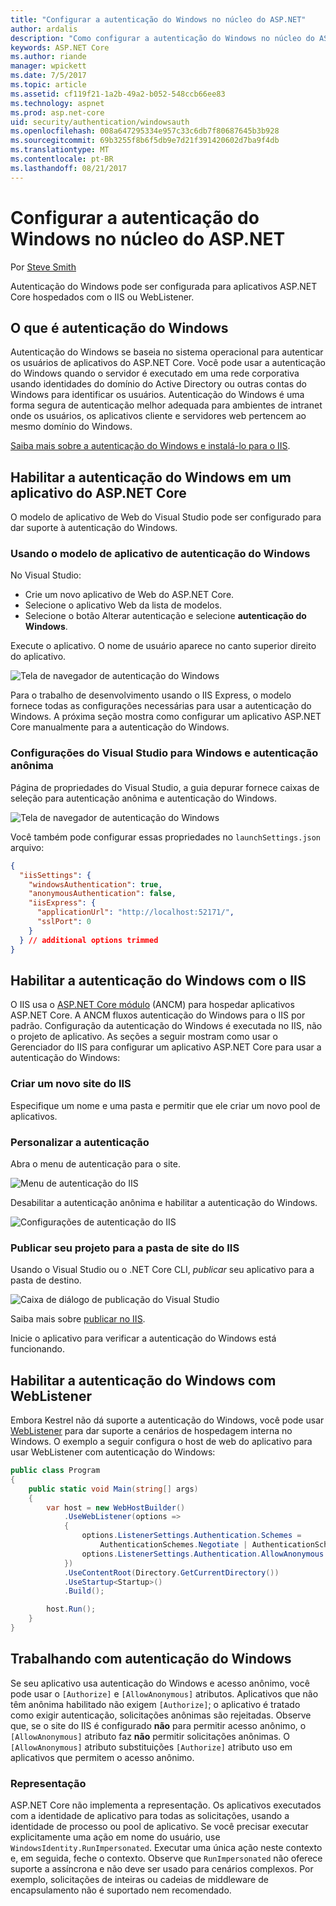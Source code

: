 ```yaml
---
title: "Configurar a autenticação do Windows no núcleo do ASP.NET"
author: ardalis
description: "Como configurar a autenticação do Windows no núcleo do ASP.NET"
keywords: ASP.NET Core
ms.author: riande
manager: wpickett
ms.date: 7/5/2017
ms.topic: article
ms.assetid: cf119f21-1a2b-49a2-b052-548ccb66ee83
ms.technology: aspnet
ms.prod: asp.net-core
uid: security/authentication/windowsauth
ms.openlocfilehash: 008a647295334e957c33c6db7f80687645b3b928
ms.sourcegitcommit: 69b3255f8b6f5db9e7d21f391420602d7ba9f4db
ms.translationtype: MT
ms.contentlocale: pt-BR
ms.lasthandoff: 08/21/2017
---
```

# <a name="configure-windows-authentication-in-aspnet-core"></a>Configurar a autenticação do Windows no núcleo do ASP.NET

Por [Steve Smith](https://ardalis.com)

Autenticação do Windows pode ser configurada para aplicativos ASP.NET Core hospedados com o IIS ou WebListener.

## <a name="what-is-windows-authentication"></a>O que é autenticação do Windows

Autenticação do Windows se baseia no sistema operacional para autenticar os usuários de aplicativos do ASP.NET Core. Você pode usar a autenticação do Windows quando o servidor é executado em uma rede corporativa usando identidades do domínio do Active Directory ou outras contas do Windows para identificar os usuários. Autenticação do Windows é uma forma segura de autenticação melhor adequada para ambientes de intranet onde os usuários, os aplicativos cliente e servidores web pertencem ao mesmo domínio do Windows.

[Saiba mais sobre a autenticação do Windows e instalá-lo para o IIS](https://www.iis.net/configreference/system.webserver/security/authentication/windowsauthentication).

## <a name="enabling-windows-authentication-in-an-aspnet-core-application"></a>Habilitar a autenticação do Windows em um aplicativo do ASP.NET Core

O modelo de aplicativo de Web do Visual Studio pode ser configurado para dar suporte à autenticação do Windows.

### <a name="using-the-windows-authentication-app-template"></a>Usando o modelo de aplicativo de autenticação do Windows

No Visual Studio:
* Crie um novo aplicativo de Web do ASP.NET Core. 
* Selecione o aplicativo Web da lista de modelos.
* Selecione o botão Alterar autenticação e selecione **autenticação do Windows**. 

Execute o aplicativo. O nome de usuário aparece no canto superior direito do aplicativo.

![Tela de navegador de autenticação do Windows](windowsauth/_static/browser-screenshot.png)

Para o trabalho de desenvolvimento usando o IIS Express, o modelo fornece todas as configurações necessárias para usar a autenticação do Windows. A próxima seção mostra como configurar um aplicativo ASP.NET Core manualmente para a autenticação do Windows.

### <a name="visual-studio-settings-for-windows-and-anonymous-authentication"></a>Configurações do Visual Studio para Windows e autenticação anônima

Página de propriedades do Visual Studio, a guia depurar fornece caixas de seleção para autenticação anônima e autenticação do Windows.

![Tela de navegador de autenticação do Windows](windowsauth/_static/vs-auth-property-menu.png)

Você também pode configurar essas propriedades no `launchSettings.json` arquivo:

```json
{
  "iisSettings": {
    "windowsAuthentication": true,
    "anonymousAuthentication": false,
    "iisExpress": {
      "applicationUrl": "http://localhost:52171/",
      "sslPort": 0
    }
  } // additional options trimmed
}
```

## <a name="enabling-windows-authentication-with-iis"></a>Habilitar a autenticação do Windows com o IIS

O IIS usa o [ASP.NET Core módulo](xref:fundamentals/servers/aspnet-core-module) (ANCM) para hospedar aplicativos ASP.NET Core. A ANCM fluxos autenticação do Windows para o IIS por padrão. Configuração da autenticação do Windows é executada no IIS, não o projeto de aplicativo. As seções a seguir mostram como usar o Gerenciador do IIS para configurar um aplicativo ASP.NET Core para usar a autenticação do Windows:

### <a name="create-a-new-iis-site"></a>Criar um novo site do IIS

Especifique um nome e uma pasta e permitir que ele criar um novo pool de aplicativos.

### <a name="customize-authentication"></a>Personalizar a autenticação

Abra o menu de autenticação para o site.

![Menu de autenticação do IIS](windowsauth/_static/iis-authentication-menu.png)

Desabilitar a autenticação anônima e habilitar a autenticação do Windows.

![Configurações de autenticação do IIS](windowsauth/_static/iis-auth-settings.png)

### <a name="publish-your-project-to-the-iis-site-folder"></a>Publicar seu projeto para a pasta de site do IIS

Usando o Visual Studio ou o .NET Core CLI, *publicar* seu aplicativo para a pasta de destino.

![Caixa de diálogo de publicação do Visual Studio](windowsauth/_static/vs-publish-app.png)

Saiba mais sobre [publicar no IIS](https://docs.microsoft.com/aspnet/core/publishing/iis).

Inicie o aplicativo para verificar a autenticação do Windows está funcionando.

## <a name="enabling-windows-authentication-with-weblistener"></a>Habilitar a autenticação do Windows com WebListener

Embora Kestrel não dá suporte a autenticação do Windows, você pode usar [WebListener](xref:fundamentals/servers/weblistener) para dar suporte a cenários de hospedagem interna no Windows. O exemplo a seguir configura o host de web do aplicativo para usar WebListener com autenticação do Windows:

```csharp
public class Program
{
    public static void Main(string[] args)
    {
        var host = new WebHostBuilder()
            .UseWebListener(options =>
            {
                options.ListenerSettings.Authentication.Schemes = 
                    AuthenticationSchemes.Negotiate | AuthenticationSchemes.NTLM;
                options.ListenerSettings.Authentication.AllowAnonymous = false;
            })
            .UseContentRoot(Directory.GetCurrentDirectory())
            .UseStartup<Startup>()
            .Build();

        host.Run();
    }
}
```

## <a name="working-with-windows-authentication"></a>Trabalhando com autenticação do Windows

Se seu aplicativo usa autenticação do Windows e acesso anônimo, você pode usar o ``[Authorize]`` e ``[AllowAnonymous]`` atributos. Aplicativos que não têm anônima habilitado não exigem ``[Authorize]``; o aplicativo é tratado como exigir autenticação, solicitações anônimas são rejeitadas. Observe que, se o site do IIS é configurado **não** para permitir acesso anônimo, o ``[AllowAnonymous]`` atributo faz **não** permitir solicitações anônimas. O ``[AllowAnonymous]`` atributo substituições ``[Authorize]`` atributo uso em aplicativos que permitem o acesso anônimo.

### <a name="impersonation"></a>Representação

ASP.NET Core não implementa a representação. Os aplicativos executados com a identidade de aplicativo para todas as solicitações, usando a identidade de processo ou pool de aplicativo. Se você precisar executar explicitamente uma ação em nome do usuário, use ``WindowsIdentity.RunImpersonated``. Executar uma única ação neste contexto e, em seguida, feche o contexto. Observe que ``RunImpersonated`` não oferece suporte a assíncrona e não deve ser usado para cenários complexos. Por exemplo, solicitações de inteiras ou cadeias de middleware de encapsulamento não é suportado nem recomendado.
